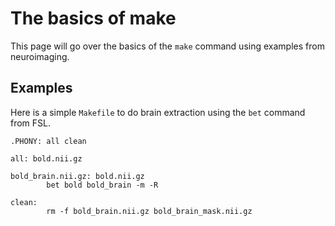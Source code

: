 # The basics of make

This page will go over the basics of the `make` command using examples from
neuroimaging.

## Examples

Here is a simple `Makefile` to do brain extraction using the `bet` command
from FSL.

```make
.PHONY: all clean

all: bold.nii.gz

bold_brain.nii.gz: bold.nii.gz
		bet bold bold_brain -m -R

clean:
		rm -f bold_brain.nii.gz bold_brain_mask.nii.gz
```
